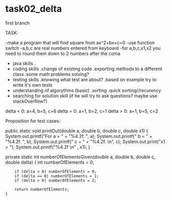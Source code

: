 # task02_delta

first branch

TASK:

-make a program that will find square from 
 ax^2+bx+c=0
-use function switch
-a,b,c are real numbers entered from keyboard
-for a,b,c,x1,x2 you need to round them down to 2 numbers after the coma


- java skills
	.
- coding skills
	.change of existing code
	.exporting methods to a different class
	.some math problems solving?
- testing skills
	.knowing what test are about?
	.based on example try to write it's own tests
- understanding of algorythms (basic)
	.sorting
	.quick sorting//recurency
- searching for solution skill (if he will try to ask questions? maybe use stackOverflow?)

delta < 0: a=4, b=5, c=6
delta = 0: a=1, b=2, c=1
delta > 0: a=1, b=5, c=2


Proposition for test cases:

public static void printOut(double a, double b, double c, double x1) {
                    System.out.printf("For a = " + "%4.2f. ", a);
                    System.out.printf(" b = " + "%4.2f. ", b);
                    System.out.printf(" c = " + "%4.2f. \n", c);
                    System.out.print("x1 = ");
                    System.out.printf("%4.2f \n" , x1);
				}
				
private static int numberOfElementsGiven(double a, double b, double c, double delta)
    {
        int numberOfElements = 0;
        
        if (delta < 0) numberOfElements = 0;
        if (delta == 0) numberOfElements = 1;
        if (delta > 0) numberOfElements = 2;

        return numberOfElements;
    }
